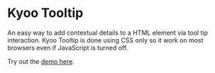 Kyoo Tooltip
=======================

An easy way to add contextual details to a HTML element via tool tip interaction. Kyoo Tooltip is done using CSS only so it work on most browsers even if JavaScript is turned off. 

Try out the [demo here](http://codepen.io/andrewabogado/pen/KpHiu).
